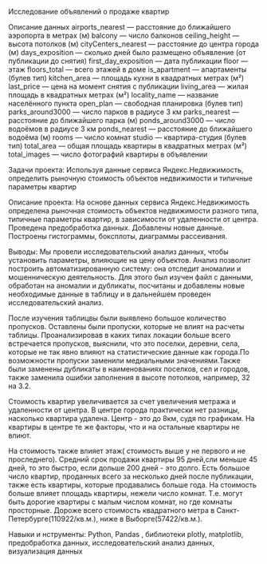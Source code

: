Исследование объявлений о продаже квартир

Описание данных
airports_nearest — расстояние до ближайшего аэропорта в метрах (м)
balcony — число балконов
ceiling_height — высота потолков (м)
cityCenters_nearest — расстояние до центра города (м)
days_exposition — сколько дней было размещено объявление (от публикации до снятия)
first_day_exposition — дата публикации
floor — этаж
floors_total — всего этажей в доме
is_apartment — апартаменты (булев тип)
kitchen_area — площадь кухни в квадратных метрах (м²)
last_price — цена на момент снятия с публикации
living_area — жилая площадь в квадратных метрах (м²)
locality_name — название населённого пункта
open_plan — свободная планировка (булев тип)
parks_around3000 — число парков в радиусе 3 км
parks_nearest — расстояние до ближайшего парка (м)
ponds_around3000 — число водоёмов в радиусе 3 км
ponds_nearest — расстояние до ближайшего водоёма (м)
rooms — число комнат
studio — квартира-студия (булев тип)
total_area — общая площадь квартиры в квадратных метрах (м²)
total_images — число фотографий квартиры в объявлении

Задачи проекта: Используя данные сервиса Яндекс.Недвижимость, определить рыночную стоимость объектов недвижимости и типичные параметры квартир

Описание проекта: На основе данных сервиса Яндекс.Недвижимость определена рыночная стоимость
объектов недвижимости разного типа, типичные параметры квартир, в зависимости от
удаленности от центра. Проведена предобработка данных. Добавлены новые данные.
Построены гистограммы, боксплоты, диаграммы рассеивания.

Выводы: Мы провели исследовательский анализ данных, чтобы установить параметры, влияющие на цену объектов. Анализ позволит построить автоматизированную систему: она отследит аномалии и мошенническую деятельность. Для этого был изучен файл с данными, обработан на аномалии и дубликаты, посчитаны и добавлены новые необходимые данные в таблицу и в дальнейшем проведен исследовательский анализ.

После изучения таблицвы были выявлено большое количество пропусков. Оставлены были пропуски, которые не влият на расчеты таблицы. Проанализировав в каких типах локации больше всего встречается пропусков, выяснили, что это поселки, деревни, села, которые не так явно влияют на статистические данные как города.По возможности пропуски заменили медиальными значениями.Также были заменены дубликаты в наименованиях поселков, сел и городов, также заменила ошибки заполнения в высоте потолков, например, 32 на 3.2.

Стоимость квартир увеличивается за счет увеличения метража и удаленности от центра. В центре города практически нет разницы, насколько квартира удалена. Центр - это до 8км, судя по графикам. На квартиры в центре те же факторы, что и на остальные квартиры не влиют.

На стоимость также влияет этаж( стоимость выше у не первого и не проследнего). Средний срок продажи квартиры 95 дней,сли меньше 45 дней, то это быстро, если дольше 200 дней - это долго. Есть большое число квартир, проданных всего за несколько дней после публикации, также есть квартиры, которые продавались больше года. На стоимость больше влияет площадь квартиры, нежели число комнат. Т.е. могут быть дорогие квартиры с малым числом комнат, но где комнаты просторные. Дороже всего стоимость квадратного метра в Санкт-Петербурге(110922/кв.м.), ниже в Выборге(57422/кв.м.).

Навыки и нструменты: Python, Pandas , библиотеки plotly, matplotlib, предобработка данных, исследовательский анализ данных, визуализация данных
